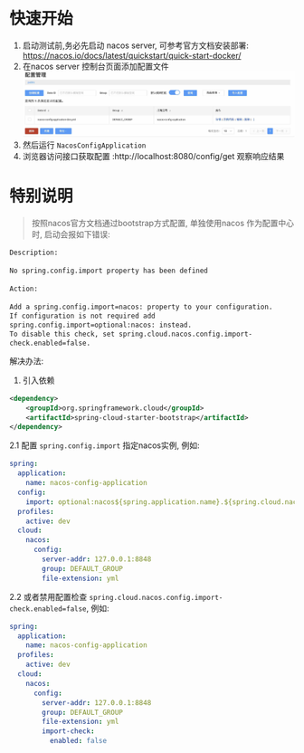 # 快速开始
1. 启动测试前,务必先启动 nacos server, 可参考官方文档安装部署: https://nacos.io/docs/latest/quickstart/quick-start-docker/
2. 在nacos server 控制台页面添加配置文件
  ![nacos_server_config.jpg](img/nacos_server_config.jpg)
3. 然后运行 `NacosConfigApplication`
4. 浏览器访问接口获取配置 :http://localhost:8080/config/get 观察响应结果

# 特别说明
> 按照nacos官方文档通过bootstrap方式配置, 单独使用nacos 作为配置中心时, 启动会报如下错误:

```text
Description:

No spring.config.import property has been defined

Action:

Add a spring.config.import=nacos: property to your configuration.
If configuration is not required add spring.config.import=optional:nacos: instead.
To disable this check, set spring.cloud.nacos.config.import-check.enabled=false.
```

解决办法:
1. 引入依赖
```xml
<dependency>
    <groupId>org.springframework.cloud</groupId>
    <artifactId>spring-cloud-starter-bootstrap</artifactId>
</dependency>
```
2.1 配置 `spring.config.import` 指定nacos实例, 例如:
```yaml
spring:
  application:
    name: nacos-config-application
  config:
    import: optional:nacos${spring.application.name}.${spring.cloud.nacos.config.file-extension}
  profiles:
    active: dev
  cloud:
    nacos:
      config:
        server-addr: 127.0.0.1:8848
        group: DEFAULT_GROUP
        file-extension: yml
```

2.2 或者禁用配置检查 `spring.cloud.nacos.config.import-check.enabled=false`, 例如:
```yaml
spring:
  application:
    name: nacos-config-application
  profiles:
    active: dev
  cloud:
    nacos:
      config:
        server-addr: 127.0.0.1:8848
        group: DEFAULT_GROUP
        file-extension: yml
        import-check:
          enabled: false
```